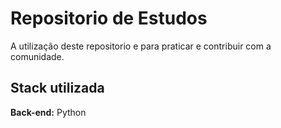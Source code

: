 
# Repositorio de Estudos

A utilização deste repositorio e para praticar e contribuir com a comunidade.


## Stack utilizada


**Back-end:** Python
